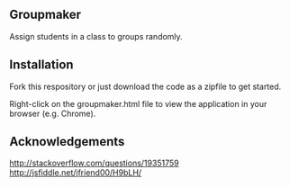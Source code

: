 ## Groupmaker

Assign students in a class to groups randomly. 

## Installation

Fork this respository or just download the code as a zipfile to get started. 

Right-click on the groupmaker.html file to view the application in your browser (e.g. Chrome). 

## Acknowledgements

http://stackoverflow.com/questions/19351759
http://jsfiddle.net/jfriend00/H9bLH/

